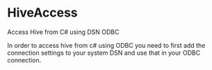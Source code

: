 # HiveAccess
Access Hive from C# using DSN ODBC


In order to access hive from c# using ODBC you need to first add the connection settings to your system DSN and use that in your ODBC connection.
